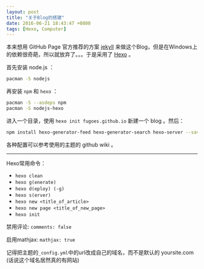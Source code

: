 ```yaml
---
layout: post
title: "关于Blog的搭建"
date: 2016-06-21 18:43:47 +0800
tags: [Hexo, Computer]
---
```


本来想用 GitHub Page 官方推荐的方案 [jekyll](http://jekyll.bootcss.com/) 来做这个Blog，但是在Windows上的依赖很奇葩，所以就放弃了。。。于是采用了 [Hexo](https://hexo.io/) 。


首先安装 node.js ：

```bash
pacman -S nodejs
```

再安装 `npm` 和 `hexo` ：

```bash
pacman -S --asdeps npm
pacman -S nodejs-hexo
```

进入一个目录，使用 `hexo init fugoes.github.io` 新建一个 blog 。然后：

```bash
npm install hexo-generator-feed hexo-generator-search hexo-server --save
```

各种配置可以参考使用的主题的 github wiki 。

---

Hexo常用命令：  

+ `hexo clean`
+ `hexo g(enerate)`
+ `hexo d(eploy) (-g)`
+ `hexo s(erver)`
+ `hexo new <title_of_article>`
+ `hexo new page <title_of_new_page>`
+ `hexo init`  

禁用评论: `comments: false`  

启用mathjax: `mathjax: true`  


记得把主题的`_config.yml`中的url改成自己的域名，而不是默认的 yoursite.com (话说这个域名居然真的有网站)  